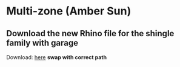 # Multi-zone (Amber Sun)

## Download the new Rhino file for the shingle family with garage

Download: <a href="https://www.rhino3d.com/download/" target="_blank">here</a> **swap with correct path**


